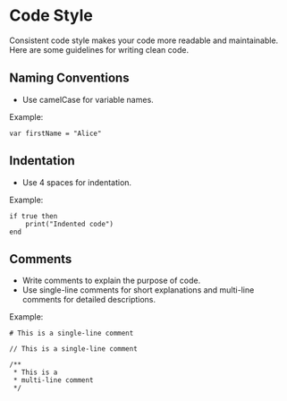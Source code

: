 # Code Style

Consistent code style makes your code more readable and maintainable. Here are some guidelines for writing clean code.

## Naming Conventions

- Use camelCase for variable names.

Example:

```simple_script
var firstName = "Alice"
```

## Indentation

- Use 4 spaces for indentation.

Example:

```simple_script
if true then
    print("Indented code")
end
```

## Comments

- Write comments to explain the purpose of code.
- Use single-line comments for short explanations and multi-line comments for detailed descriptions.

Example:

```simple_script
# This is a single-line comment

// This is a single-line comment

/**
 * This is a
 * multi-line comment
 */
```
